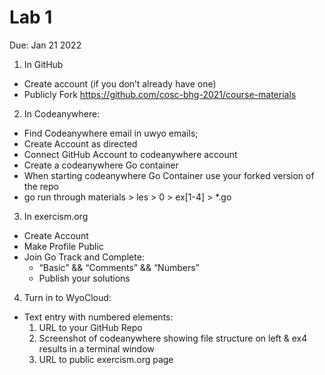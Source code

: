 # Lab 1
Due: Jan 21 2022

1. In GitHub
  - Create account (if you don’t already have one)
  - Publicly Fork https://github.com/cosc-bhg-2021/course-materials
2. In Codeanywhere:
  - Find Codeanywhere email in uwyo emails; 
  - Create Account as directed
  - Connect GitHub Account to codeanywhere account
  - Create a codeanywhere Go container
  - When starting codeanywhere Go Container use your forked version of the repo
  - go run through materials > les > 0 > ex[1-4] > *.go
3. In exercism.org
  - Create Account
  - Make Profile Public
  - Join Go Track and Complete:
    - “Basic” &&  “Comments” && “Numbers”
    - Publish your solutions

4. Turn in to WyoCloud:
  - Text entry with numbered elements:
     1. URL to your GitHub Repo
     2. Screenshot of codeanywhere showing file structure on left & ex4 results in a terminal window 
     3. URL to public exercism.org page
  
